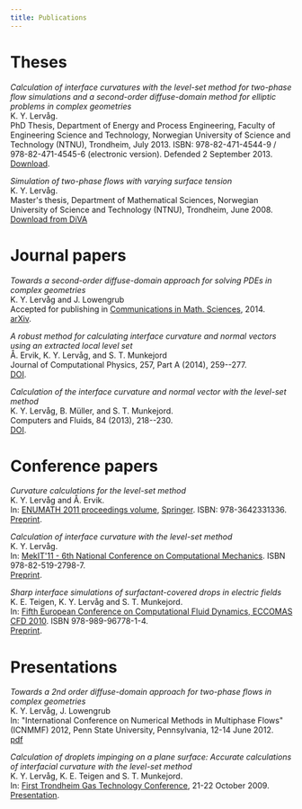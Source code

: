 ```yaml
---
title: Publications
---
```


# Theses

*Calculation of interface curvatures with the level-set method for two-phase
  flow simulations and a second-order diffuse-domain method for elliptic
  problems in complex geometries*  
K. Y. Lervåg.  
PhD Thesis, Department of Energy and Process Engineering, Faculty of
Engineering Science and Technology, Norwegian University of Science and
Technology (NTNU), Trondheim, July 2013.  ISBN: 978-82-471-4544-9
/ 978-82-471-4545-6 (electronic version).  Defended 2 September 2013.  
[Download](/files/thesis.pdf).

*Simulation of two-phase flows with varying surface tension*  
K. Y. Lervåg.  
Master's thesis, Department of Mathematical Sciences, Norwegian University of
Science and Technology (NTNU), Trondheim, June 2008.  
[Download from
DiVA](http://www.diva-portal.org/smash/record.jsf?searchId=2&pid=diva2:348658)

# Journal papers

*Towards a second-order diffuse-domain approach for solving PDEs in complex
geometries*  
K. Y. Lervåg and J. Lowengrub  
Accepted for publishing in [Communications in Math.
Sciences](http://intlpress.com/site/pub/pages/journals/items/cms/_home/_main),
2014.  
[arXiv](http://arxiv.org/abs/1407.7480).

*A robust method for calculating interface curvature and normal vectors using
  an extracted local level set*  
Å. Ervik, K. Y. Lervåg, and S. T. Munkejord  
Journal of Computational Physics, 257, Part A (2014), 259--277.  
[DOI](http://dx.doi.org/10.1016/j.jcp.2013.09.053).

*Calculation of the interface curvature and normal vector with the level-set
  method*  
K. Y. Lervåg, B. Müller, and S. T. Munkejord.  
Computers and Fluids, 84 (2013), 218--230.  
[DOI](http://dx.doi.org/10.1016/j.compfluid.2013.06.004).

# Conference papers

*Curvature calculations for the level-set method*  
K. Y. Lervåg and Å. Ervik.  
In: [ENUMATH 2011 proceedings volume](http://goo.gl/PcZrT),
[Springer](http://goo.gl/rynzr). ISBN: 978-3642331336.  
[Preprint](files/lervag_enumath2011.pdf).

*Calculation of interface curvature with the level-set method*  
K. Y. Lervåg.  
In: [MekIT'11 - 6th National Conference on Computational
Mechanics](http://www.ntnu.no/mekit11/mekit-11). ISBN 978-82-519-2798-7.  
[Preprint](files/lervag_mekit2011.pdf).

*Sharp interface simulations of surfactant-covered drops in electric fields*  
K. E. Teigen, K. Y. Lervåg and S. T. Munkejord.  
In: [Fifth European Conference on Computational Fluid Dynamics, ECCOMAS CFD
2010](http://www.eccomas-cfd2010.org/). ISBN 978-989-96778-1-4.  
[Preprint](/files/teigen10.pdf).

# Presentations

*Towards a 2nd order diffuse-domain approach for two-phase flows in complex
  geometries*  
K. Y. Lervåg, J. Lowengrub  
In: "International Conference on Numerical Methods in Multiphase Flows"
(ICNMMF) 2012, Penn State University, Pennsylvania, 12-14 June 2012.  
[pdf](/files/lervag12.pdf)

*Calculation of droplets impinging on a plane surface: Accurate calculations of
  interfacial curvature with the level-set method*  
K. Y. Lervåg, K. E. Teigen and S. T. Munkejord.  
In: [First Trondheim Gas Technology
Conference](http://www.sintef.no/Projectweb/Trondheim_GTS/), 21-22 October
2009.  
[Presentation](/files/lervag09.pdf).

